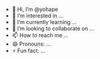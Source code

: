 - 👋 Hi, I’m @yohape
- 👀 I’m interested in ...
- 🌱 I’m currently learning ...
- 💞️ I’m looking to collaborate on ...
- 📫 How to reach me ...
- 😄 Pronouns: ...
- ⚡ Fun fact: ...

<!---
yohape/yohape is a ✨ special ✨ repository because its `README.md` (this file) appears on your GitHub profile.
You can click the Preview link to take a look at your changes.
--->
